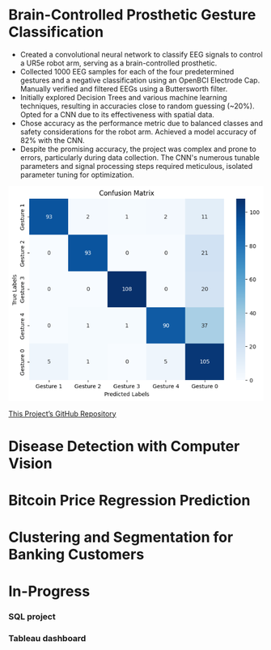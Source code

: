 # Brain-Controlled Prosthetic Gesture Classification
- Created a convolutional neural network to classify EEG signals to control a UR5e robot arm, serving as a brain-controlled prosthetic.
- Collected 1000 EEG samples for each of the four predetermined gestures and a negative classification using an OpenBCI Electrode Cap. Manually verified and filtered EEGs using a Buttersworth filter.
- Initially explored Decision Trees and various machine learning techniques, resulting in accuracies close to random guessing (~20%). Opted for a CNN due to its effectiveness with spatial data.
- Chose accuracy as the performance metric due to balanced classes and safety considerations for the robot arm. Achieved a model accuracy of 82% with the CNN.
- Despite the promising accuracy, the project was complex and prone to errors, particularly during data collection. The CNN's numerous tunable parameters and signal processing steps required meticulous, isolated parameter tuning for optimization.

<div style="text-align:center;">

![Image](/images/BME_CM.png)

</div>

[This Project’s GitHub Repository](https://github.com/LucinoGarcia/Robot-Arm-Classification)



# Disease Detection with Computer Vision


# Bitcoin Price Regression Prediction


# Clustering and Segmentation for Banking Customers




# In-Progress
### SQL project
### Tableau dashboard
